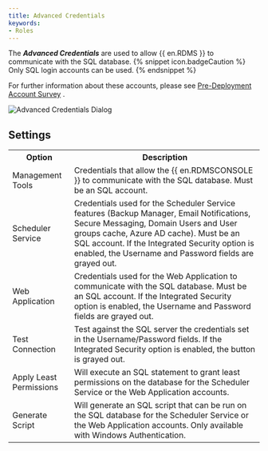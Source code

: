 ```yaml
---
title: Advanced Credentials
keywords:
- Roles
---
```

The ***Advanced Credentials*** are used to allow {{ en.RDMS }} to communicate with the SQL database. 
{% snippet icon.badgeCaution %} 
Only SQL login accounts can be used. 
{% endsnippet %}
 
For further information about these accounts, please see [Pre-Deployment Account Survey](/kb/devolutions-server/knowledge-base/pre-deployment-account-survey/) . 

![Advanced Credentials Dialog](https://webdevolutions.azureedge.net/docs/en/server/ServerOp8168.png) 

## Settings 
<table>
	<tr>
		<th>
Option 
		</th>
		<th>
Description 
		</th>
	</tr>
	<tr>
		<td>
Management Tools 
		</td>
		<td>
Credentials that allow the {{ en.RDMSCONSOLE }} to communicate with the SQL database. Must be an SQL account. 
		</td>
	</tr>
	<tr>
		<td>
Scheduler Service 
		</td>
		<td>
Credentials used for the Scheduler Service features (Backup Manager, Email Notifications, Secure Messaging, Domain Users and User groups cache, Azure AD cache). Must be an SQL account. If the Integrated Security option is enabled, the Username and Password fields are grayed out. 
		</td>
	</tr>
	<tr>
		<td>
Web Application 
		</td>
		<td>
Credentials used for the Web Application to communicate with the SQL database. Must be an SQL account. If the Integrated Security option is enabled, the Username and Password fields are grayed out. 
		</td>
	</tr>
	<tr>
		<td>
Test Connection 
		</td>
		<td>
Test against the SQL server the credentials set in the Username/Password fields. If the Integrated Security option is enabled, the button is grayed out. 
		</td>
	</tr>
	<tr>
		<td>
Apply Least Permissions 
		</td>
		<td>
Will execute an SQL statement to grant least permissions on the database for the Scheduler Service or the Web Application accounts. 
		</td>
	</tr>
	<tr>
		<td>
Generate Script 
		</td>
		<td>
Will generate an SQL script that can be run on the SQL database for the Scheduler Service or the Web Application accounts. Only available with Windows Authentication. 
		</td>
	</tr>
</table>



